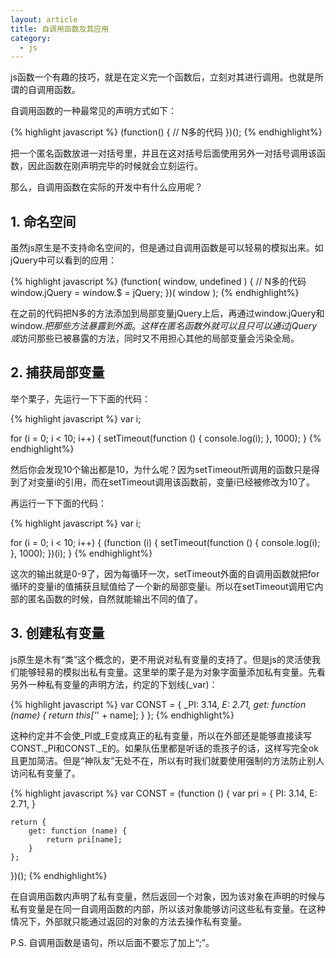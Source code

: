 ```yaml
---
layout: article
title: 自调用函数及其应用
category:
  - js
---
```


js函数一个有趣的技巧，就是在定义完一个函数后，立刻对其进行调用。也就是所谓的自调用函数。

自调用函数的一种最常见的声明方式如下：

{% highlight javascript %}
(function() {
	// N多的代码
})();
{% endhighlight%}

把一个匿名函数放进一对括号里，并且在这对括号后面使用另外一对括号调用该函数，因此函数在刚声明完毕的时候就会立刻运行。

那么，自调用函数在实际的开发中有什么应用呢？


## 1. 命名空间

虽然js原生是不支持命名空间的，但是通过自调用函数是可以轻易的模拟出来。如jQuery中可以看到的应用：

{% highlight javascript %}
(function( window, undefined ) {
	// N多的代码
	window.jQuery = window.$ = jQuery;
})( window );
{% endhighlight%}

在之前的代码把N多的方法添加到局部变量jQuery上后，再通过window.jQuery和window.$把那些方法暴露到外面。这样在匿名函数外就可以且只可以通过jQuery或$访问那些已被暴露的方法，同时又不用担心其他的局部变量会污染全局。


## 2. 捕获局部变量

举个栗子，先运行一下下面的代码：

{% highlight javascript %}
var i;

for (i = 0; i < 10; i++) {
	setTimeout(function () {
		console.log(i);	
	}, 1000);
}
{% endhighlight%}

然后你会发现10个输出都是10，为什么呢？因为setTimeout所调用的函数只是得到了对变量i的引用，而在setTimeout调用该函数前，变量i已经被修改为10了。

再运行一下下面的代码：

{% highlight javascript %}
var i;

for (i = 0; i < 10; i++) {
	(function (i) {
		setTimeout(function () {
			console.log(i);	
		}, 1000);
	})(i);
}
{% endhighlight%}

这次的输出就是0-9了，因为每循环一次，setTimeout外面的自调用函数就把for循环的变量i的值捕获且赋值给了一个新的局部变量i。所以在setTimeout调用它内部的匿名函数的时候，自然就能输出不同的值了。

## 3. 创建私有变量

js原生是木有“类”这个概念的，更不用说对私有变量的支持了。但是js的灵活使我们能够轻易的模拟出私有变量。这里举的栗子是为对象字面量添加私有变量。先看另外一种私有变量的声明方法，约定的下划线(_var)：

{% highlight javascript %}
var CONST = {
	_PI: 3.14,
	_E: 2.71,
	get: function (name) {
		return this['_' + name];
	}
};
{% endhighlight%}

这种约定并不会使_PI或_E变成真正的私有变量，所以在外部还是能够直接读写CONST._PI和CONST._E的。如果队伍里都是听话的乖孩子的话，这样写完全ok且更加简洁。但是“神队友”无处不在，所以有时我们就要使用强制的方法防止别人访问私有变量了。

{% highlight javascript %}
var CONST = (function () {
	var pri = {
		PI: 3.14,
		E: 2.71,
	}

	return {
		get: function (name) {
			return pri[name];
		}
	};
})();
{% endhighlight%}

在自调用函数内声明了私有变量，然后返回一个对象，因为该对象在声明的时候与私有变量是在同一自调用函数的内部，所以该对象能够访问这些私有变量。在这种情况下，外部就只能通过返回的对象的方法去操作私有变量。


P.S. 自调用函数是语句，所以后面不要忘了加上“;”。
